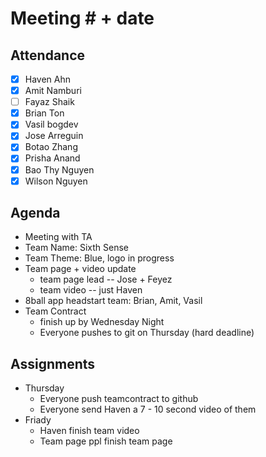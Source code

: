 # Meeting # + date
## Attendance
- [x] Haven Ahn
- [x] Amit Namburi
- [ ] Fayaz Shaik
- [x] Brian Ton
- [x] Vasil bogdev
- [x] Jose Arreguin
- [x] Botao Zhang
- [x] Prisha Anand
- [x] Bao Thy Nguyen
- [x] Wilson Nguyen

## Agenda
 - Meeting with TA
 - Team Name: Sixth Sense
 - Team Theme: Blue, logo in progress
 - Team page + video update
   - team page lead -- Jose + Feyez
   - team video -- just Haven
 - 8ball app headstart team: Brian, Amit, Vasil
 - Team Contract 
   - finish up by Wednesday Night
   - Everyone pushes to git on Thursday (hard deadline)

## Assignments
 - Thursday
   - Everyone push teamcontract to github
   - Everyone send Haven a 7 - 10 second video of them
 - Friady
   - Haven finish team video
   - Team page ppl finish team page
